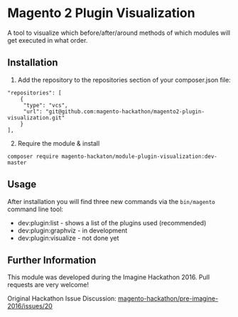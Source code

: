 # Magento 2 Plugin Visualization

A tool to visualize which before/after/around methods of which modules will get executed in what order.

## Installation

1. Add the repository to the repositories section of your composer.json file:
```
"repositories": [
    {
     "type": "vcs",
     "url": "git@github.com:magento-hackathon/magento2-plugin-visualization.git"
    }
],
```
2. Require the module & install

```
composer require magento-hackaton/module-plugin-visualization:dev-master
```

## Usage

After installation you will find three new commands via the `bin/magento` command line tool:

- dev:plugin:list - shows a list of the plugins used (recommended)
- dev:plugin:graphviz - in development
- dev:plugin:visualize - not done yet

## Further Information

This module was developed during the Imagine Hackathon 2016.
Pull requests are very welcome!

Original Hackathon Issue Discussion: [magento-hackathon/pre-imagine-2016/issues/20](https://github.com/magento-hackathon/pre-imagine-2016/issues/20)
